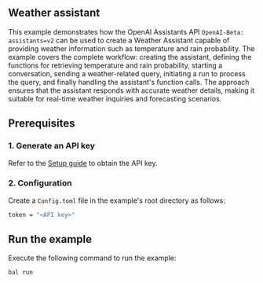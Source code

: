 ## Weather assistant

This example demonstrates how the OpenAI Assistants API `OpenAI-Beta: assistants=v2` can be used to create a Weather Assistant capable of providing weather information such as temperature and rain probability. The example covers the complete workflow: creating the assistant, defining the functions for retrieving temperature and rain probability, starting a conversation, sending a weather-related query, initiating a run to process the query, and finally handling the assistant's function calls. The approach ensures that the assistant responds with accurate weather details, making it suitable for real-time weather inquiries and forecasting scenarios.

## Prerequisites

### 1. Generate an API key

Refer to the [Setup guide](https://central.ballerina.io/ballerinax/openai.assistants/latest#setup-guide) to obtain the API key.

### 2. Configuration

Create a `Config.toml` file in the example's root directory as follows:

```bash
token = "<API key>"
```

## Run the example

Execute the following command to run the example:

```bash
bal run
```